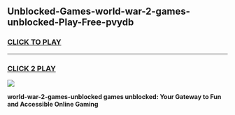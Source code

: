 
## Unblocked-Games-world-war-2-games-unblocked-Play-Free-pvydb
<h3>
<a href="https://premium76.site?title=world-war-2-games-unblocked&ref=20A">CLICK TO PLAY</a></h3>
<hr>

<h3>
<a href="https://premium76.site?title=world-war-2-games-unblocked&ref=20A">CLICK 2 PLAY</a>
  
</h3>

<a href="https://premium76.site?title=world-war-2-games-unblocked&ref=20A"><img src="https://clearcache.store/games.png"></a>


**world-war-2-games-unblocked games unblocked: Your Gateway to Fun and Accessible Online Gaming**
